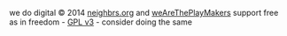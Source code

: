 we do digital © 2014 [neighbrs.org](http://neighbrs.org/) and [weAreThePlayMakers](https://github.com/weAreThePlayMakers) support free as in freedom - [GPL v3](http://www.gnu.org/licenses/gpl-3.0.txt) - consider doing the same